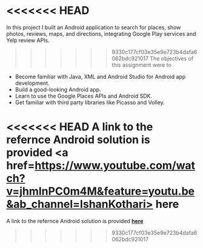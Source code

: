 <<<<<<< HEAD
=======
In this project I built an Android application to search for places, show photos, reviews, maps, and directions, integrating Google Play services and Yelp review APIs.

>>>>>>> 9330c177cf03e35e9e723b4dafa6062bdc921017
The objectives of this assignment were to
<ul>
<li> Become familiar with Java, XML and Android Studio for Android app development. </li>
<li> Build a good-looking Android app. </li>
<li> Learn to use the Google Places APIs and Android SDK. </li>
<li> Get familiar with third party libraries like Picasso and Volley.</li>
</ul>

<<<<<<< HEAD
A link to the refernce Android solution is provided <b> <a href=https://www.youtube.com/watch?v=jhmInPC0m4M&feature=youtu.be&ab_channel=IshanKothari> here </a></b>
=======
A link to the refernce Android solution is provided <b> <a href="https://www.youtube.com/watch?v=jhmInPC0m4M&feature=youtu.be&ab_channel=IshanKothari"> here </a></b>
>>>>>>> 9330c177cf03e35e9e723b4dafa6062bdc921017
